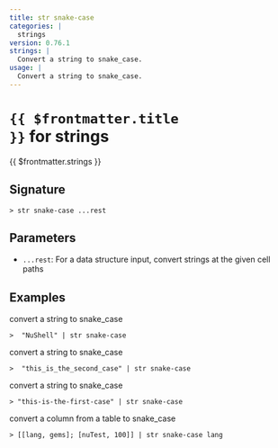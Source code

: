 ```yaml
---
title: str snake-case
categories: |
  strings
version: 0.76.1
strings: |
  Convert a string to snake_case.
usage: |
  Convert a string to snake_case.
---
```


# <code>{{ $frontmatter.title }}</code> for strings

<div class='command-title'>{{ $frontmatter.strings }}</div>

## Signature

```> str snake-case ...rest```

## Parameters

 -  `...rest`: For a data structure input, convert strings at the given cell paths

## Examples

convert a string to snake_case
```shell
>  "NuShell" | str snake-case
```

convert a string to snake_case
```shell
>  "this_is_the_second_case" | str snake-case
```

convert a string to snake_case
```shell
> "this-is-the-first-case" | str snake-case
```

convert a column from a table to snake_case
```shell
> [[lang, gems]; [nuTest, 100]] | str snake-case lang
```
